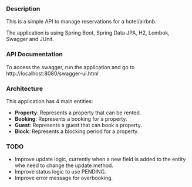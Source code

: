 ### Description

This is a simple API to manage reservations for a hotel/airbnb.

The application is using Spring Boot, Spring Data JPA, H2, Lombok, Swagger and JUnit.

### API Documentation
To access the swagger, run the application and go to http://localhost:8080/swagger-ui.html

### Architecture
This application has 4 main entities:
* **Property**: Represents a property that can be rented.
* **Booking**: Represents a booking for a property.
* **Guest**: Represents a guest that can book a property.
* **Block**: Represents a blocking period for a property.

### TODO
* Improve update logic, currently when a new field is added to the entity whe need to change the update method.
* Improve status logic to use PENDING.
* Improve error message for overbooking.